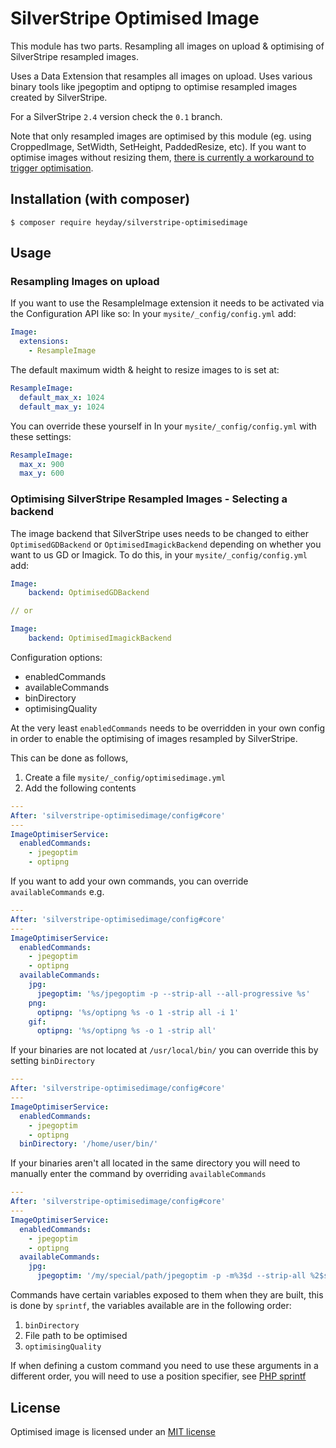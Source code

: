 # SilverStripe Optimised Image

This module has two parts. Resampling all images on upload & optimising of SilverStripe resampled images.

Uses a Data Extension that resamples all images on upload.
Uses various binary tools like jpegoptim and optipng to optimise resampled images created by SilverStripe.


For a SilverStripe `2.4` version check the `0.1` branch.

Note that only resampled images are optimised by this module (eg. using CroppedImage, SetWidth, SetHeight, PaddedResize, etc). If you want to optimise images without resizing them, [there is currently a workaround to trigger optimisation](https://github.com/heyday/silverstripe-optimisedimage/issues/4#issuecomment-60821831).

## Installation (with composer)

	$ composer require heyday/silverstripe-optimisedimage

## Usage


### Resampling Images on upload

If you want to use the ResampleImage extension it needs to be activated via the Configuration API like so:
 In your `mysite/_config/config.yml` add:

```yml
Image:
  extensions:
    - ResampleImage
```

The default maximum width & height to resize images to is set at:
```yml
ResampleImage:
  default_max_x: 1024
  default_max_y: 1024
```
You can override these yourself in In your `mysite/_config/config.yml` with these settings:
```yml
ResampleImage:
  max_x: 900
  max_y: 600
```


### Optimising SilverStripe Resampled Images - Selecting a backend

The image backend that SilverStripe uses needs to be changed to either `OptimisedGDBackend` or `OptimisedImagickBackend` depending on whether
you want to us GD or Imagick. To do this, in your `mysite/_config/config.yml` add:

```yml
Image:
    backend: OptimisedGDBackend

// or

Image:
    backend: OptimisedImagickBackend
```

Configuration options:

* enabledCommands
* availableCommands
* binDirectory
* optimisingQuality

At the very least `enabledCommands` needs to be overridden in your own config in order to enable the optimising of images resampled by SilverStripe.

This can be done as follows,

1. Create a file `mysite/_config/optimisedimage.yml`
2. Add the following contents

```yml
---
After: 'silverstripe-optimisedimage/config#core'
---
ImageOptimiserService:
  enabledCommands:
    - jpegoptim
    - optipng
```

If you want to add your own commands, you can override `availableCommands` e.g.

```yml
---
After: 'silverstripe-optimisedimage/config#core'
---
ImageOptimiserService:
  enabledCommands:
    - jpegoptim
    - optipng
  availableCommands:
    jpg:
      jpegoptim: '%s/jpegoptim -p --strip-all --all-progressive %s'
    png:
      optipng: '%s/optipng %s -o 1 -strip all -i 1'
    gif:
      optipng: '%s/optipng %s -o 1 -strip all'
```

If your binaries are not located at `/usr/local/bin/` you can override this by setting `binDirectory`

```yml
---
After: 'silverstripe-optimisedimage/config#core'
---
ImageOptimiserService:
  enabledCommands:
    - jpegoptim
    - optipng
  binDirectory: '/home/user/bin/'
```

If your binaries aren't all located in the same directory you will need to manually enter the command by overriding `availableCommands`

```yml
---
After: 'silverstripe-optimisedimage/config#core'
---
ImageOptimiserService:
  enabledCommands:
    - jpegoptim
    - optipng
  availableCommands:
    jpg:
      jpegoptim: '/my/special/path/jpegoptim -p -m%3$d --strip-all %2$s'
```

Commands have certain variables exposed to them when they are built, this is done by `sprintf`, the variables available are in the following order:

1. `binDirectory`
2. File path to be optimised
3. `optimisingQuality`

If when defining a custom command you need to use these arguments in a different order, you will need to use a position specifier, see [PHP sprintf](http://php.net/manual/en/function.sprintf.php#example-4811)

## License

Optimised image is licensed under an [MIT license](http://heyday.mit-license.org/)
